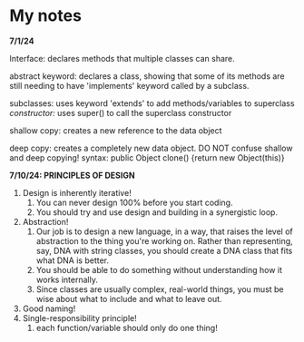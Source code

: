 # My notes

**7/1/24**

Interface: declares methods that multiple classes can share. 

abstract keyword: declares a class, showing that some of its methods are still
needing to have 'implements' keyword called by a subclass.

subclasses: uses keyword 'extends' to add methods/variables to superclass
_constructor:_ uses super() to call the superclass constructor

shallow copy: creates a new reference to the data object

deep copy: creates a completely new data object. DO NOT confuse shallow and deep copying!
syntax: public Object clone() {return new Object(this)}

**7/10/24: PRINCIPLES OF DESIGN**
1. Design is inherently iterative! 
   1. You can never design 100% before you start coding. 
   2. You should try and use design and building in a synergistic loop.
2. Abstraction! 
   1. Our job is to design a new language, in a way, that raises the level of abstraction to the thing you're working on. Rather than representing, say, DNA with string classes, you should create a DNA class that fits what DNA is better.
   2. You should be able to do something without understanding how it works internally.
   3. Since classes are usually complex, real-world things, you must be wise about what to include and what to leave out.
3. Good naming!
4. Single-responsibility principle!
   1. each function/variable should only do one thing!